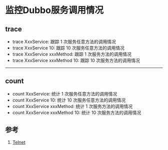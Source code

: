 # 监控Dubbo服务调用情况
## trace
- trace XxxService: 跟踪 1 次服务任意方法的调用情况
- trace XxxService 10: 跟踪 10 次服务任意方法的调用情况
- trace XxxService xxxMethod: 跟踪 1 次服务方法的调用情况
- trace XxxService xxxMethod 10: 跟踪 10 次服务方法的调用情况

---

## count
- count XxxService: 统计 1 次服务任意方法的调用情况
- count XxxService 10: 统计 10 次服务任意方法的调用情况
- count XxxService xxxMethod: 统计 1 次服务方法的调用情况
- count XxxService xxxMethod 10: 统计 10 次服务方法的调用情况

## 参考
1. [Telnet](https://cn.dubbo.apache.org/zh-cn/docs/references/telnet/)

